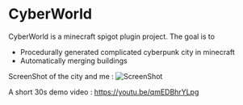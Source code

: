 # CyberWorld


CyberWorld is a minecraft spigot plugin project. The goal is to 
  - Procedurally generated complicated cyberpunk city in minecraft 
  - Automatically merging buildings

ScreenShot of the city and me : 
![ScreenShot](http://i.imgur.com/tct3UYv.png)

A short 30s demo video : 
https://youtu.be/qmEDBhrYLpg